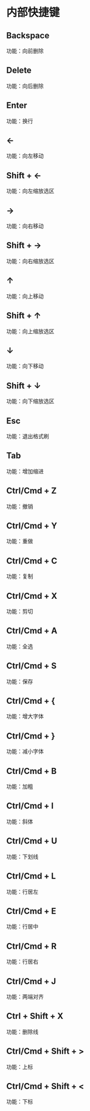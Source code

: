 # 内部快捷键

## Backspace
功能：向前删除

## Delete
功能：向后删除

## Enter
功能：换行

## ←
功能：向左移动

## Shift + ←
功能：向左缩放选区

## →
功能：向右移动

## Shift + →
功能：向右缩放选区

## ↑
功能：向上移动

## Shift + ↑
功能：向上缩放选区

## ↓
功能：向下移动

## Shift + ↓
功能：向下缩放选区

## Esc
功能：退出格式刷

## Tab
功能：增加缩进

## Ctrl/Cmd + Z
功能：撤销

## Ctrl/Cmd + Y
功能：重做

## Ctrl/Cmd + C
功能：复制

## Ctrl/Cmd + X
功能：剪切

## Ctrl/Cmd + A
功能：全选

## Ctrl/Cmd + S
功能：保存

## Ctrl/Cmd + {
功能：增大字体

## Ctrl/Cmd + }
功能：减小字体

## Ctrl/Cmd + B
功能：加粗

## Ctrl/Cmd + I
功能：斜体

## Ctrl/Cmd + U
功能：下划线

## Ctrl/Cmd + L
功能：行居左

## Ctrl/Cmd + E
功能：行居中

## Ctrl/Cmd + R
功能：行居右

## Ctrl/Cmd + J
功能：两端对齐

## Ctrl + Shift + X
功能：删除线

## Ctrl/Cmd + Shift + >
功能：上标

## Ctrl/Cmd + Shift + <
功能：下标
